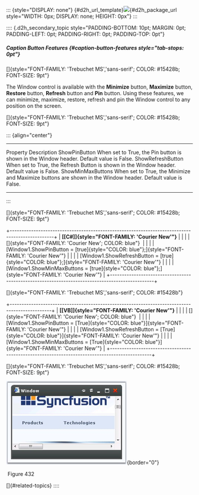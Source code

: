 ::: {style="DISPLAY: none"}
[](ms-xhelp:///?Id=d2h_url_template){#d2h_url_template}![](!package_url!){#d2h_package_url style="WIDTH: 0px; DISPLAY: none; HEIGHT: 0px"}
:::

:::: {.d2h_secondary_topic style="PADDING-BOTTOM: 10pt; MARGIN: 0pt; PADDING-LEFT: 0pt; PADDING-RIGHT: 0pt; PADDING-TOP: 0pt"}
##### Caption Button Features {#caption-button-features style="tab-stops: 0pt"}

[]{style="FONT-FAMILY: 'Trebuchet MS','sans-serif'; COLOR: #15428b; FONT-SIZE: 9pt"} 

The Window control is available with the **Minimize** button, **Maximize** button, **Restore** button, **Refresh** button and **Pin** button. Using these features, we can minimize, maximize, restore, refresh and pin the Window control to any position on the screen.

[]{style="FONT-FAMILY: 'Trebuchet MS','sans-serif'; COLOR: #15428b; FONT-SIZE: 9pt"} 

::: {align="center"}
  ------------------- -------------------------------------------------------------------------------------------------------------
  Property            Description
  ShowPinButton       When set to True, the Pin button is shown in the Window header. Default value is False.
  ShowRefreshButton   When set to True, the Refresh Button is shown in the Window header. Default value is False.
  ShowMinMaxButtons   When set to True, the Minimize and Maximize buttons are shown in the Window header. Default value is False.
  ------------------- -------------------------------------------------------------------------------------------------------------
:::

[]{style="FONT-FAMILY: 'Trebuchet MS','sans-serif'; COLOR: #15428b; FONT-SIZE: 9pt"} 

+------------------------------------------------------------------------------------------------+
| **[\[C#\]]{style="FONT-FAMILY: 'Courier New'"}**                                               |
|                                                                                                |
| []{style="FONT-FAMILY: 'Courier New'; COLOR: blue"}                                            |
|                                                                                                |
| [Window1.ShowPinButton = [true]{style="COLOR: blue"};]{style="FONT-FAMILY: 'Courier New'"}     |
|                                                                                                |
| [Window1.ShowRefreshButton = [true]{style="COLOR: blue"};]{style="FONT-FAMILY: 'Courier New'"} |
|                                                                                                |
| [Window1.ShowMinMaxButtons = [true]{style="COLOR: blue"};]{style="FONT-FAMILY: 'Courier New'"} |
+------------------------------------------------------------------------------------------------+

[]{style="FONT-FAMILY: 'Trebuchet MS','sans-serif'; COLOR: #15428b"} 

+-----------------------------------------------------------------------------------------------+
| **[\[VB\]]{style="FONT-FAMILY: 'Courier New'"}**                                              |
|                                                                                               |
| []{style="FONT-FAMILY: 'Courier New'; COLOR: blue"}                                           |
|                                                                                               |
| [Window1.ShowPinButton = [True]{style="COLOR: blue"}]{style="FONT-FAMILY: 'Courier New'"}     |
|                                                                                               |
| [Window1.ShowRefreshButton = [True]{style="COLOR: blue"}]{style="FONT-FAMILY: 'Courier New'"} |
|                                                                                               |
| [Window1.ShowMinMaxButtons = [True]{style="COLOR: blue"}]{style="FONT-FAMILY: 'Courier New'"} |
+-----------------------------------------------------------------------------------------------+

[]{style="FONT-FAMILY: 'Trebuchet MS','sans-serif'; COLOR: #15428b; FONT-SIZE: 9pt"} 

![](ImagesExt/image72_28.jpg){border="0"}

 Figure 432

[]{#related-topics}
::::
